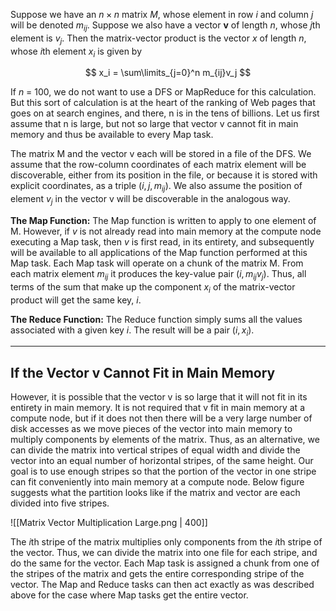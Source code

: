 Suppose we have an $n \times n$ matrix $M$, whose element in row $i$ and column $j$ will be denoted $m_{ij}$. Suppose we also have a vector **v** of length $n$, whose $j$th element is $v_j$. Then the matrix-vector product is the vector $x$ of length $n$, whose $i$th element $x_i$ is given by

$$
x_i = \sum\limits_{j=0}^n m_{ij}v_j
$$

If $n$ = 100, we do not want to use a DFS or MapReduce for this calculation. But this sort of calculation is at the heart of the ranking of Web pages that goes on at search engines, and there, n is in the tens of billions. Let us first assume that n is large, but not so large that vector v cannot fit in main memory and thus be available to every Map task.

The matrix M and the vector v each will be stored in a file of the DFS. We assume that the row-column coordinates of each matrix element will be discoverable, either from its position in the file, or because it is stored with explicit coordinates, as a triple $(i, j, m_{ij})$. We also assume the position of element $v_j$ in the vector v will be discoverable in the analogous way.

**The Map Function:** The Map function is written to apply to one element of M. However, if $v$ is not already read into main memory at the compute node executing a Map task, then $v$ is first read, in its entirety, and subsequently will be available to all applications of the Map function performed at this Map task. Each Map task will operate on a chunk of the matrix M. From each matrix element $m_{ij}$ it produces the key-value pair $(i, m_{ij}v_j)$. Thus, all terms of the sum that make up the component $x_i$ of the matrix-vector product will get the same key, $i$.

**The Reduce Function:** The Reduce function simply sums all the values associated with a given key $i$. The result will be a pair $(i, x_i)$.

---
## If the Vector v Cannot Fit in Main Memory

However, it is possible that the vector v is so large that it will not fit in its entirety in main memory. It is not required that v fit in main memory at a compute node, but if it does not then there will be a very large number of disk accesses as we move pieces of the vector into main memory to multiply components by elements of the matrix. Thus, as an alternative, we can divide the matrix into vertical stripes of equal width and divide the vector into an equal number of horizontal stripes, of the same height. Our goal is to use enough stripes so that the portion of the vector in one stripe can fit conveniently into main memory at a compute node. Below figure suggests what the partition looks like if the matrix and vector are each divided into five stripes.

![[Matrix Vector Multiplication Large.png | 400]]

The $i$th stripe of the matrix multiplies only components from the $i$th stripe of the vector. Thus, we can divide the matrix into one file for each stripe, and do the same for the vector. Each Map task is assigned a chunk from one of the stripes of the matrix and gets the entire corresponding stripe of the vector. The Map and Reduce tasks can then act exactly as was described above for the case where Map tasks get the entire vector.